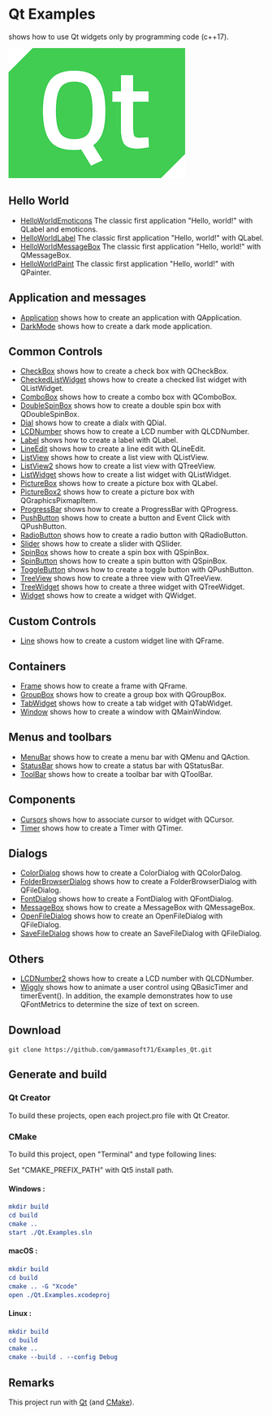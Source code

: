 
# Qt Examples

shows how to use Qt widgets only by programming code (c++17).

[![qt](docs/Pictures/qt_header.png)](https://gammasoft71.wixsite.com/gammasoft/qt)

## Hello World

* [HelloWorldEmoticons](Qt.Widgets/HelloWorlds/HelloWorldEmoticons) The classic first application "Hello, world!" with QLabel and emoticons.
* [HelloWorldLabel](Qt.Widgets/HelloWorlds/HelloWorldLabel) The classic first application "Hello, world!" with QLabel.
* [HelloWorldMessageBox](Qt.Widgets/HelloWorlds/HelloWorldMessageBox) The classic first application "Hello, world!" with QMessageBox.
* [HelloWorldPaint](Qt.Widgets/HelloWorlds/HelloWorldPaint) The classic first application "Hello, world!" with QPainter.

## Application and messages

* [Application](Qt.Widgets/Applications/Application) shows how to create an application with QApplication.
* [DarkMode](Qt.Widgets/Applications/DarkMode) shows how to create a dark mode application.

## Common Controls

* [CheckBox](Qt.Widgets/CommonControls/CheckBox) shows how to create a check box with QCheckBox.
* [CheckedListWidget](Qt.Widgets/CommonControls/CheckedListWidget) shows how to create a checked list widget with QListWidget.
* [ComboBox](Qt.Widgets/CommonControls/ComboBox) shows how to create a combo box with QComboBox.
* [DoubleSpinBox](Qt.Widgets/CommonControls/DoubleSpinBox) shows how to create a double spin box with QDoubleSpinBox.
* [Dial](Qt.Widgets/CommonControls/Dial) shows how to create a dialx with QDial.
* [LCDNumber](Qt.Widgets/CommonControls/LCDNumber) shows how to create a LCD number with QLCDNumber.
* [Label](Qt.Widgets/CommonControls/Label) shows how to create a label with QLabel.
* [LineEdit](Qt.Widgets/CommonControls/LineEdit) shows how to create a line edit with QLineEdit.
* [ListView](Qt.Widgets/CommonControls/ListWidget) shows how to create a list view with QListView.
* [ListView2](Qt.Widgets/CommonControls/ListView2) shows how to create a list view with QTreeView.
* [ListWidget](Qt.Widgets/CommonControls/ListWidget) shows how to create a list widget with QListWidget.
* [PictureBox](Qt.Widgets/CommonControls/PictureBox) shows how to create a picture box with QLabel.
* [PictureBox2](Qt.Widgets/CommonControls/PictureBox2) shows how to create a picture box with QGraphicsPixmapItem.
* [ProgressBar](Qt.Widgets/CommonControls/ProgressBar) shows how to create a ProgressBar with QProgress.
* [PushButton](Qt.Widgets/CommonControls/PushButton) shows how to create a button and Event Click with QPushButton.
* [RadioButton](Qt.Widgets/CommonControls/RadioButton) shows how to create a radio button with QRadioButton.
* [Slider](Qt.Widgets/CommonControls/Slider) shows how to create a slider with QSlider.
* [SpinBox](Qt.Widgets/CommonControls/SpinBox) shows how to create a spin box with QSpinBox.
* [SpinButton](Qt.Widgets/CommonControls/SpinButton) shows how to create a spin button with QSpinBox.
* [ToggleButton](Qt.Widgets/CommonControls/ToggleButton) shows how to create a toggle button with QPushButton.
* [TreeView](Qt.Widgets/CommonControls/TreeView) shows how to create a three view with QTreeView.
* [TreeWidget](Qt.Widgets/CommonControls/TreeWidget) shows how to create a three widget with QTreeWidget.
* [Widget](Qt.Widgets/CommonControls/ToggleButton) shows how to create a widget with QWidget.

## Custom Controls

* [Line](Qt.Widgets/CustomControls/Line) shows how to create a custom widget line with QFrame.

## Containers

* [Frame](Qt.Widgets/ContainerControls/Frame) shows how to create a frame with QFrame.
* [GroupBox](Qt.Widgets/ContainerControls/GroupBox) shows how to create a group box with QGroupBox.
* [TabWidget](Qt.Widgets/ContainerControls/TabWidget) shows how to create a tab widget with QTabWidget.
* [Window](Qt.Widgets/ContainerControls/Window) shows how to create a window with QMainWindow.

## Menus and toolbars

* [MenuBar](Qt.Widgets/MenusAndToolbars/MenuBar) shows how to create a menu bar with QMenu and QAction.
* [StatusBar](Qt.Widgets/MenusAndToolbars/StatusBar) shows how to create a status bar with QStatusBar.
* [ToolBar](Qt.Widgets/MenusAndToolbars/ToolBar) shows how to create a toolbar bar with QToolBar.

## Components

* [Cursors](Qt.Widgets/Components/Cursors) shows how to associate cursor to widget with QCursor.
* [Timer](Qt.Widgets/Components/Timer) shows how to create a Timer with QTimer.

## Dialogs

* [ColorDialog](Qt.Widgets/Dialogs/ColorDialog) shows how to create a ColorDialog with QColorDalog.
* [FolderBrowserDialog](Qt.Widgets/Dialogs/FolderBrowserDialog) shows how to create a FolderBrowserDialog with QFileDialog.
* [FontDialog](Qt.Widgets/Dialogs/FontDialog) shows how to create a FontDialog with QFontDialog.
* [MessageBox](Qt.Widgets/Dialogs/MessageBox) shows how to create a MessageBox with QMessageBox.
* [OpenFileDialog](Qt.Widgets/Dialogs/OpenFileDialog) shows how to create an OpenFileDialog with QFileDialog.
* [SaveFileDialog](Qt.Widgets/Dialogs/SaveFileDialog) shows how to create an SaveFileDialog with QFileDialog.

## Others

* [LCDNumber2](Qt.Widgets/Others/LCDNumber2) shows how to create a LCD number with QLCDNumber.
* [Wiggly](Qt.Widgets/Others/Wiggly) shows how to animate a user control using QBasicTimer and timerEvent(). In addition, the example demonstrates how to use QFontMetrics to determine the size of text on screen.

## Download

``` shell
git clone https://github.com/gammasoft71/Examples_Qt.git

```

## Generate and build

### Qt Creator

To build these projects, open each project.pro file with Qt Creator.

### CMake

To build this project, open "Terminal" and type following lines:

Set "CMAKE_PREFIX_PATH" with Qt5 install path.

#### Windows :

``` cmake
mkdir build
cd build
cmake ..
start ./Qt.Examples.sln
```

#### macOS :

``` cmake
mkdir build
cd build
cmake .. -G "Xcode"
open ./Qt.Examples.xcodeproj
```

#### Linux :

``` cmake
mkdir build
cd build
cmake .. 
cmake --build . --config Debug
```


## Remarks

This project run with [Qt](https://www.qt.io) (and [CMake](https://cmake.org)).
